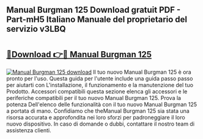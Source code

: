## Manual Burgman 125 Download gratuit PDF - Part-mH5 Italiano Manuale del proprietario del servizio v3LBQ

# <h2><a href="http://df9e29.blite.top/?on=Manual+Burgman+125">🔗Download 👉🔴 Manual Burgman 125</a></h2>

[![Manual Burgman 125 download](https://i.imgur.com/lujVjoI.png)](http://df9e29.blite.top/?on=Manual+Burgman+125)
Il tuo nuovo Manual Burgman 125 è ora pronto per l'uso. Questa guida per l'utente include una guida passo passo per aiutarti con L'installazione, il funzionamento e la manutenzione del tuo Prodotto. Accessori compatibili questa sezione elenca gli accessori e le periferiche compatibili per il tuo nuovo Manual Burgman 125. Prova la potenza Dell'elenco delle funzionalità con il tuo nuovo Manual Burgman 125 a portata di mano. Confidiamo che theManual Burgman 125 sia stata una risorsa accurata e approfondita nei loro sforzi per padroneggiare il loro nuovo dispositivo. In caso di domande o dubbi, contattare il nostro team di assistenza clienti.
